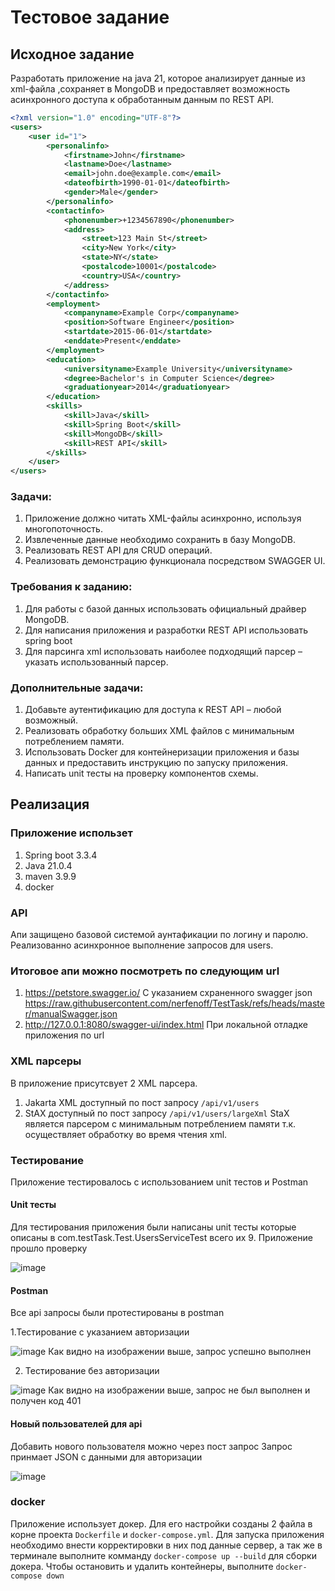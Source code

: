 # Тестовое задание
## Исходное задание
Разработать приложение на java 21, которое анализирует данные из xml-файла ,сохраняет
в MongoDB и предоставляет возможность асинхронного доступа к обработанным данным
по REST API.
```xml
<?xml version="1.0" encoding="UTF-8"?>
<users>
    <user id="1">
        <personalinfo>
            <firstname>John</firstname>
            <lastname>Doe</lastname>
            <email>john.doe@example.com</email>
            <dateofbirth>1990-01-01</dateofbirth>
            <gender>Male</gender>
        </personalinfo>
        <contactinfo>
            <phonenumber>+1234567890</phonenumber>
            <address>
                <street>123 Main St</street>
                <city>New York</city>
                <state>NY</state>
                <postalcode>10001</postalcode>
                <country>USA</country>
            </address>
        </contactinfo>
        <employment>
            <companyname>Example Corp</companyname>
            <position>Software Engineer</position>
            <startdate>2015-06-01</startdate>
            <enddate>Present</enddate>
        </employment>
        <education>
            <universityname>Example University</universityname>
            <degree>Bachelor's in Computer Science</degree>
            <graduationyear>2014</graduationyear>
        </education>
        <skills>
            <skill>Java</skill>
            <skill>Spring Boot</skill>
            <skill>MongoDB</skill>
            <skill>REST API</skill>
        </skills>
    </user>
</users>
```
### Задачи:
1. Приложение должно читать XML-файлы асинхронно, используя многопоточность.
2. Извлеченные данные необходимо сохранить в базу MongoDB.
3. Реализовать REST API для CRUD операций.
4. Реализовать демонстрацию функционала посредством SWAGGER UI.
### Требования к заданию:
1. Для работы с базой данных использовать официальный драйвер MongoDB.
2. Для написания приложения и разработки REST API использовать spring boot
3. Для парсинга xml использовать наиболее подходящий парсер – указать использованный
парсер.
### Дополнительные задачи:
1. Добавьте аутентификацию для доступа к REST API – любой возможный.
2. Реализовать обработку больших XML файлов с минимальным потреблением памяти.
3. Использовать Docker для контейнеризации приложения и базы данных и предоставить
инструкцию по запуску приложения.
4. Написать unit тесты на проверку компонентов схемы.
## Реализация
### Приложение использет
1. Spring boot 3.3.4
2. Java 21.0.4
3. maven 3.9.9
4. docker
### API
Апи защищено базовой системой аунтафикации по логину и паролю. Реализованно асинхронное выполнение запросов для users.
### Итоговое апи можно посмотреть по следующим url
1. https://petstore.swagger.io/
С указанием схраненного swagger json
https://raw.githubusercontent.com/nerfenoff/TestTask/refs/heads/master/manualSwagger.json
2. http://127.0.0.1:8080/swagger-ui/index.html При локальной отладке приложения по url 
### XML парсеры
В приложение присутсвует 2 XML парсера.
1. Jakarta XML доступный по пост запросу `/api/v1/users`
2. StAX доступный по пост запросу `/api/v1/users/largeXml`
StaX является парсером с минимальным потреблением памяти т.к. осуществляет обработку во время чтения xml.
### Тестирование
Приложение тестировалось с использованием unit тестов и Postman
#### Unit тесты
Для тестирования приложения были написаны unit тесты которые описаны в com.testTask.Test.UsersServiceTest
всего их 9.
Приложение прошло проверку

![image](https://github.com/user-attachments/assets/4ae28a18-ed82-4ff3-9ab8-ad5274403e74)
#### Postman
Все api запросы были протестированы в postman

1.Тестирование с указанием авторизации

![image](https://github.com/user-attachments/assets/bf306274-8ee2-46d8-885b-ebde17d5da8f)
Как видно на изображении выше, запрос успешно выполнен

2. Тестирование без авторизации

![image](https://github.com/user-attachments/assets/adf9f1a9-8743-49b8-83e3-963718abcab9)
Как видно на изображении выше, запрос не был выполнен и получен код 401
#### Новый пользователей для api
Добавить нового пользователя можно через пост запрос
Запрос принмает JSON с данными для авторизации

![image](https://github.com/user-attachments/assets/29d7e961-5804-4b3f-aa8e-67496a0b5760)

### docker
Приложение использует докер. Для его настройки созданы 2 файла в корне проекта `Dockerfile` и `docker-compose.yml`.
Для запуска приложения необходимо внести корректировки в них под данные сервер, а так же в терминале выполните комманду `docker-compose up --build` для сборки докера. Чтобы остановить и удалить контейнеры, выполните `docker-compose down`

